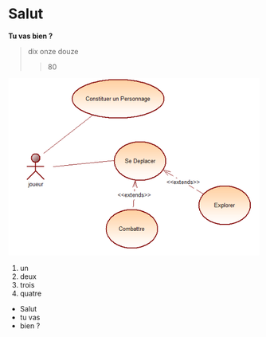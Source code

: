 # Salut #
**Tu vas bien ?**
> dix
> onze 
> douze
>> 80
>

![acteurFluxInscription.png](https://github.com/YannEmery/sioCrawler/blob/master/images/useCasePersonnage.PNG)

1. un
2. deux
3. trois
4. quatre

* Salut
* tu vas
* bien ?